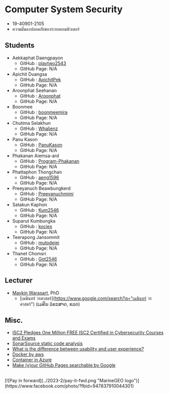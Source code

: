 # Computer System Security
+ 19-40901-2105
+ ความมั่นคงปลอดภัยของระบบคอมพิวเตอร์

## Students
+ Aekkaphat Daengpayon
    + GitHub : [playtwo2543](https://github.com/playtwo2543)
    + GitHub Page: N/A
+ Apichit Duangsa
    + GitHub : [ApichitPek](https://github.com/ApichitPek)
    + GitHub Page: N/A
+ Aroonphat Seehanan
    + GitHub : [Aroonphat](https://github.com/Aroonphat)
    + GitHub Page: N/A
+ Boonmee
    + GitHub : [boonmeemira](https://github.com/boonmeemira)
    + GitHub Page: N/A
+ Chutima Selakhun
    + GitHub : [Whalienz](https://github.com/Whalienz)
    + GitHub Page: N/A
+ Panu Kason
    + GitHub : [PanuKason](https://github.com/PanuKason)
    + GitHub Page: N/A
+ Phakanan Aiemsa-ard
    + GitHub : [Program-Phakanan](https://github.com/Program-Phakanan)
    + GitHub Page: N/A
+ Phattaphon Thongchan
    + GitHub : [aeng1596](https://github.com/aeng1596)
    + GitHub Page: N/A
+ Preeyanuch Beawbungkerd
    + GitHub : [Preeyanuchmimi](https://github.com/Preeyanuchmimi)
    + GitHub Page: N/A
+ Satakun Kaphon
    + GitHub : [Kum2546](https://github.com/Kum2546)
    + GitHub Page: N/A
+ Suparut Kumbungka
    + GitHub : [kocies](https://github.com/kocies)
    + GitHub Page: N/A
+ Teerapong Jansommit
    + GitHub : [mutodeiei](https://github.com/mutodeiei)
    + GitHub Page: N/A
+ Thanet Chomsri
    + GitHub : [Got2546](https://github.com/Got2546)
    + GitHub Page: N/A

## Lecturer
+ [Maykin Warasart](https://www.google.com/search?q="Maykin+Warasart"), PhD
    + [เมฆินทร์ วรศาสตร์](https://www.google.com/search?q="เมฆินทร์ วรศาสตร์") (ເມຄິນ ວໍຣະສາດ, ຂວດ)

## Misc.
+ [ISC2 Pledges One Million FREE ISC2 Certified in Cybersecurity Courses and Exams](https://www.isc2.org/landing/1mcc)
+ [SonarSource static code analysis](https://rules.sonarsource.com/)
+ [What is the difference between usability and user experience?](https://www.facebook.com/photo?fbid=752443273561861)
+ [Docker by aws](https://aws.amazon.com/th/docker/)
+ [Container in Azure](https://learn.microsoft.com/en-us/training/paths/administer-containers-in-azure/)
+ [Make (y)our GitHub Pages searchable by Google](https://yossieliaz.medium.com/how-to-make-your-github-pages-website-searchable-by-google-c6f481ca3a19)

<br>
[![Pay in forward](../2023-2/pay-it-fwd.png "MarineGEO logo")](https://www.facebook.com/photo/?fbid=947837910044301)
